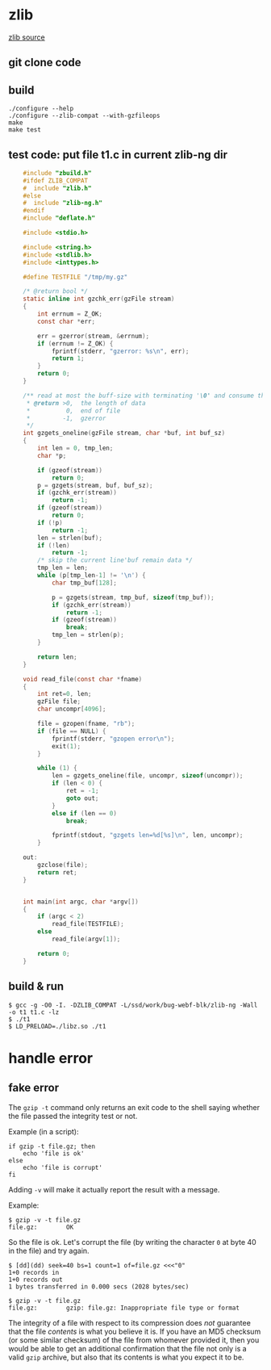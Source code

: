 # zlib

[zlib source](https://github.com/zlib-ng/zlib-ng)

## git clone code

## build

    ./configure --help
    ./configure --zlib-compat --with-gzfileops
    make
    make test

## test code: put file t1.c in current zlib-ng dir

```c
    #include "zbuild.h"
    #ifdef ZLIB_COMPAT
    #  include "zlib.h"
    #else
    #  include "zlib-ng.h"
    #endif
    #include "deflate.h"

    #include <stdio.h>

    #include <string.h>
    #include <stdlib.h>
    #include <inttypes.h>

    #define TESTFILE "/tmp/my.gz"

    /* @return bool */
    static inline int gzchk_err(gzFile stream)
    {
    	int errnum = Z_OK;
    	const char *err;

    	err = gzerror(stream, &errnum);
    	if (errnum != Z_OK) {
    		fprintf(stderr, "gzerror: %s\n", err);
    		return 1;
    	}
    	return 0;
    }

    /** read at most the buff-size with terminating '\0' and consume the whole line
     * @return >0,  the length of data
     *          0,  end of file
     *         -1,  gzerror
     */
    int gzgets_oneline(gzFile stream, char *buf, int buf_sz)
    {
    	int len = 0, tmp_len;
    	char *p;

    	if (gzeof(stream))
    		return 0;
    	p = gzgets(stream, buf, buf_sz);
    	if (gzchk_err(stream))
    		return -1;
    	if (gzeof(stream))
    		return 0;
    	if (!p)
    		return -1;
    	len = strlen(buf);
    	if (!len)
    		return -1;
    	/* skip the current line'buf remain data */
    	tmp_len = len;
    	while (p[tmp_len-1] != '\n') {
    		char tmp_buf[128];

    		p = gzgets(stream, tmp_buf, sizeof(tmp_buf));
    		if (gzchk_err(stream))
    			return -1;
    		if (gzeof(stream))
    			break;
    		tmp_len = strlen(p);
    	}

    	return len;
    }

    void read_file(const char *fname)
    {
    	int ret=0, len;
    	gzFile file;
    	char uncompr[4096];

    	file = gzopen(fname, "rb");
    	if (file == NULL) {
    		fprintf(stderr, "gzopen error\n");
    		exit(1);
    	}

    	while (1) {
    		len = gzgets_oneline(file, uncompr, sizeof(uncompr));
    		if (len < 0) {
    			ret = -1;
    			goto out;
    		}
    		else if (len == 0)
    			break;

    		fprintf(stdout, "gzgets len=%d[%s]\n", len, uncompr);
    	}

    out:
    	gzclose(file);
    	return ret;
    }


    int main(int argc, char *argv[])
    {
    	if (argc < 2)
    		read_file(TESTFILE);
    	else
    		read_file(argv[1]);

    	return 0;
    }

```

## build & run

    $ gcc -g -O0 -I. -DZLIB_COMPAT -L/ssd/work/bug-webf-blk/zlib-ng -Wall -o t1 t1.c -lz
    $ ./t1
    $ LD_PRELOAD=./libz.so ./t1

# handle error

## fake error

The `gzip -t` command only returns an exit code to the shell saying whether the file passed the integrity test or not.

Example (in a script):

    if gzip -t file.gz; then
        echo 'file is ok'
    else 
        echo 'file is corrupt'
    fi

Adding `-v` will make it actually report the result with a message.

Example:

    $ gzip -v -t file.gz
    file.gz:        OK

So the file is ok.  Let's corrupt the file (by writing the character `0` at byte 40 in the file) and try again.

    $ [dd](dd) seek=40 bs=1 count=1 of=file.gz <<<"0"
    1+0 records in
    1+0 records out
    1 bytes transferred in 0.000 secs (2028 bytes/sec)

<!-- -->

    $ gzip -v -t file.gz
    file.gz:        gzip: file.gz: Inappropriate file type or format

The integrity of a file with respect to its compression does *not* guarantee that the file *contents* is what you believe it is.  If you have an MD5 checksum (or some similar checksum) of the file from whomever provided it, then you would be able to get an additional confirmation that the file not only is a valid `gzip` archive, but also that its contents is what you expect it to be.


